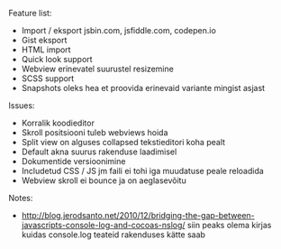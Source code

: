 Feature list:

- Import / eksport jsbin.com, jsfiddle.com, codepen.io
- Gist eksport
- HTML import
- Quick look support
- Webview erinevatel suurustel resizemine
- SCSS support
- Snapshots oleks hea et proovida erinevaid variante mingist asjast

Issues:

- Korralik koodieditor
- Skroll positsiooni tuleb webviews hoida
- Split view on alguses collapsed tekstieditori koha pealt
- Default akna suurus rakenduse laadimisel
- Dokumentide versioonimine
- Includetud CSS / JS jm faili ei tohi iga muudatuse peale reloadida
- Webview skroll ei bounce ja on aeglasevõitu

Notes:

- http://blog.jerodsanto.net/2010/12/bridging-the-gap-between-javascripts-console-log-and-cocoas-nslog/ siin peaks olema kirjas kuidas console.log teateid rakenduses kätte saab